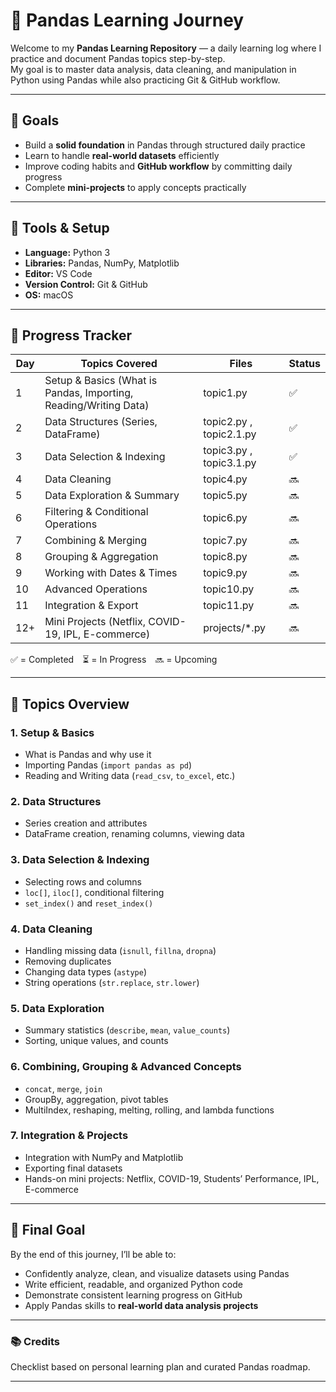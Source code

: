 # 🐼 Pandas Learning Journey

Welcome to my **Pandas Learning Repository** — a daily learning log where I practice and document Pandas topics step-by-step.  
My goal is to master data analysis, data cleaning, and manipulation in Python using Pandas while also practicing Git & GitHub workflow.

---

## 🎯 Goals

- Build a **solid foundation** in Pandas through structured daily practice  
- Learn to handle **real-world datasets** efficiently  
- Improve coding habits and **GitHub workflow** by committing daily progress  
- Complete **mini-projects** to apply concepts practically  

---

## 🧩 Tools & Setup

- **Language:** Python 3  
- **Libraries:** Pandas, NumPy, Matplotlib  
- **Editor:** VS Code  
- **Version Control:** Git & GitHub  
- **OS:** macOS  

---

## 📅 Progress Tracker

| Day | Topics Covered | Files | Status |
|-----|----------------|--------|--------|
| 1 | Setup & Basics (What is Pandas, Importing, Reading/Writing Data) |topic1.py | ✅ |
| 2 | Data Structures (Series, DataFrame) | topic2.py , topic2.1.py | ✅  |
| 3 | Data Selection & Indexing | topic3.py , topic3.1.py |✅ |
| 4 | Data Cleaning | topic4.py | 🔜 |
| 5 | Data Exploration & Summary | topic5.py | 🔜 |
| 6 | Filtering & Conditional Operations | topic6.py | 🔜 |
| 7 | Combining & Merging | topic7.py | 🔜 |
| 8 | Grouping & Aggregation | topic8.py | 🔜 |
| 9 | Working with Dates & Times | topic9.py | 🔜 |
| 10 | Advanced Operations | topic10.py | 🔜 |
| 11 | Integration & Export | topic11.py | 🔜 |
| 12+ | Mini Projects (Netflix, COVID-19, IPL, E-commerce) | projects/*.py | 🔜 |

✅ = Completed ⏳ = In Progress 🔜 = Upcoming

---

## 🧠 Topics Overview

### 1. Setup & Basics
- What is Pandas and why use it  
- Importing Pandas (`import pandas as pd`)  
- Reading and Writing data (`read_csv`, `to_excel`, etc.)

### 2. Data Structures
- Series creation and attributes  
- DataFrame creation, renaming columns, viewing data  

### 3. Data Selection & Indexing
- Selecting rows and columns  
- `loc[]`, `iloc[]`, conditional filtering  
- `set_index()` and `reset_index()`

### 4. Data Cleaning
- Handling missing data (`isnull`, `fillna`, `dropna`)  
- Removing duplicates  
- Changing data types (`astype`)  
- String operations (`str.replace`, `str.lower`)  

### 5. Data Exploration
- Summary statistics (`describe`, `mean`, `value_counts`)  
- Sorting, unique values, and counts  

### 6. Combining, Grouping & Advanced Concepts
- `concat`, `merge`, `join`  
- GroupBy, aggregation, pivot tables  
- MultiIndex, reshaping, melting, rolling, and lambda functions  

### 7. Integration & Projects
- Integration with NumPy and Matplotlib  
- Exporting final datasets  
- Hands-on mini projects: Netflix, COVID-19, Students’ Performance, IPL, E-commerce  

---

## 🚀 Final Goal

By the end of this journey, I’ll be able to:
- Confidently analyze, clean, and visualize datasets using Pandas  
- Write efficient, readable, and organized Python code  
- Demonstrate consistent learning progress on GitHub  
- Apply Pandas skills to **real-world data analysis projects**

---

### 📚 Credits

Checklist based on personal learning plan and curated Pandas roadmap.

---


